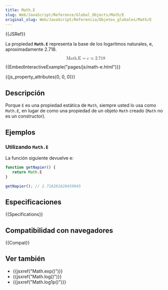 ```yaml
---
title: Math.E
slug: Web/JavaScript/Reference/Global_Objects/Math/E
original_slug: Web/JavaScript/Referencia/Objetos_globales/Math/E
---
```


{{JSRef}}

La propiedad **`Math.E`** representa la base de los logaritmos naturales, e, aproximadamente 2.718.

<math display="block"><semantics><mrow><mstyle mathvariant="monospace"><mi>Math.E</mi></mstyle><mo>=</mo><mi>e</mi><mo>≈</mo><mn>2.718</mn></mrow><annotation encoding="TeX">\mathtt{\mi{Math.E}} = e \approx 2.718</annotation></semantics></math>

{{EmbedInteractiveExample("pages/js/math-e.html")}}

{{js_property_attributes(0, 0, 0)}}

## Descripción

Porque `E` es una propiedad estática de `Math`, siempre usted lo usa como `Math.E`, en lugar de como una propiedad de un objeto `Math` creado (`Math` no es un constructor).

## Ejemplos

### Utilizando `Math.E`

La función siguiente devuelve e:

```js
function getNapier() {
   return Math.E
}

getNapier(); // 2.718281828459045
```

## Especificaciones

{{Specifications}}

## Compatibilidad con navegadores

{{Compat}}

## Ver también

- {{jsxref("Math.exp()")}}
- {{jsxref("Math.log()")}}
- {{jsxref("Math.log1p()")}}

